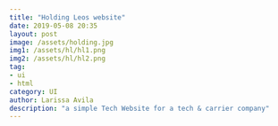 ```yaml
---
title: "Holding Leos website"
date: 2019-05-08 20:35
layout: post
image: /assets/holding.jpg
img1: /assets/hl/hl1.png
img2: /assets/hl/hl2.png
tag:
- ui
- html
category: UI
author: Larissa Avila
description: "a simple Tech Website for a tech & carrier company"
---
```


